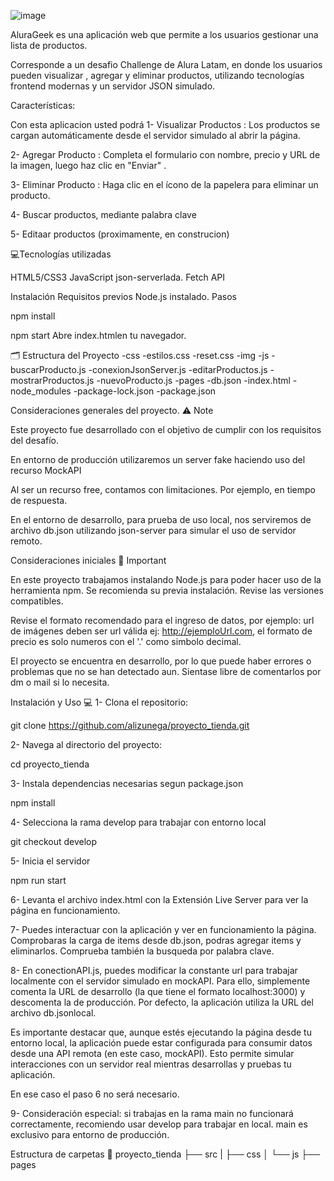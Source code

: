 ![image](https://github.com/user-attachments/assets/85d9633f-7350-47c4-9b46-c8a403885502)


AluraGeek es una aplicación web que permite a los usuarios gestionar una lista de productos. 

Corresponde a un  desafio Challenge de Alura Latam, en donde los usuarios pueden visualizar , agregar y eliminar productos, utilizando tecnologías frontend modernas y un servidor JSON simulado.

Características:

Con esta aplicacion usted podrá
1- Visualizar Productos : Los productos se cargan automáticamente desde el servidor simulado al abrir la página.

2- Agregar Producto : Completa el formulario con nombre, precio y URL de la imagen, luego haz clic en "Enviar" .

3- Eliminar Producto : Haga clic en el ícono de la papelera para eliminar un producto.

4- Buscar productos, mediante palabra clave

5- Editaar productos (proximamente, en construcion)


💻Tecnologías utilizadas

HTML5/CSS3
JavaScript
json-serverlada.
Fetch API

Instalación
Requisitos previos
Node.js instalado.
Pasos

npm install


npm start
Abre index.htmlen tu navegador.

🗂️ Estructura del Proyecto
-css
  -estilos.css
  -reset.css
-img
-js
  -buscarProducto.js
  -conexionJsonServer.js
  -editarProductos.js
  -mostrarProductos.js
  -nuevoProducto.js
-pages
-db.json
-index.html
-node_modules
-package-lock.json
-package.json





Consideraciones generales del proyecto. ⚠️
Note

Este proyecto fue desarrollado con el objetivo de cumplir con los requisitos del desafío.

En entorno de producción utilizaremos un server fake haciendo uso del recurso MockAPI

Al ser un recurso free, contamos con limitaciones. Por ejemplo, en tiempo de respuesta.

En el entorno de desarrollo, para prueba de uso local, nos serviremos de archivo db.json utilizando json-server para simular el uso de servidor remoto.

Consideraciones iniciales 📝
Important

En este proyecto trabajamos instalando Node.js para poder hacer uso de la herramienta npm. Se recomienda su previa instalación. Revise las versiones compatibles.

Revise el formato recomendado para el ingreso de datos, por ejemplo: url de imágenes deben ser url válida ej: http://ejemploUrl.com, el formato de precio es solo numeros con el '.' como simbolo decimal.

El proyecto se encuentra en desarrollo, por lo que puede haber errores o problemas que no se han detectado aun. Sientase libre de comentarlos por dm o mail si lo necesita.

Instalación y Uso 💻
1- Clona el repositorio:

git clone https://github.com/alizunega/proyecto_tienda.git

2- Navega al directorio del proyecto:

cd proyecto_tienda

3- Instala dependencias necesarias segun package.json

npm install

4- Selecciona la rama develop para trabajar con entorno local

git checkout develop

5- Inicia el servidor

npm run start

6- Levanta el archivo index.html con la Extensión Live Server para ver la página en funcionamiento.

7- Puedes interactuar con la aplicación y ver en funcionamiento la página. Comprobaras la carga de items desde db.json, podras agregar items y eliminarlos. Comprueba también la busqueda por palabra clave.

8- En conectionAPI.js, puedes modificar la constante url para trabajar localmente con el servidor simulado en mockAPI. Para ello, simplemente comenta la URL de desarrollo (la que tiene el formato localhost:3000) y descomenta la de producción. Por defecto, la aplicación utiliza la URL del archivo db.jsonlocal.

Es importante destacar que, aunque estés ejecutando la página desde tu entorno local, la aplicación puede estar configurada para consumir datos desde una API remota (en este caso, mockAPI). Esto permite simular interacciones con un servidor real mientras desarrollas y pruebas tu aplicación.

En ese caso el paso 6 no será necesario.

9- Consideración especial: si trabajas en la rama main no funcionará correctamente, recomiendo usar develop para trabajar en local. main es exclusivo para entorno de producción.

Estructura de carpetas 📂
proyecto_tienda
├── src
|   ├── css
│   └── js
├── pages

